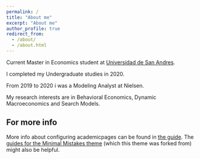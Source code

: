 ```yaml
---
permalink: /
title: "About me"
excerpt: "About me"
author_profile: true
redirect_from: 
  - /about/
  - /about.html
---
```


Current Master in Economics student at [Universidad de San Andres](www.udesa.edu.ar).

I completed my Undergraduate studies in 2020.

From 2019 to 2020 i was a Modeling Analyst at Nielsen.

My research interests are in Behavioral Economics, Dynamic Macroeconomics and Search Models.


For more info
------
More info about configuring academicpages can be found in [the guide](https://academicpages.github.io/markdown/). The [guides for the Minimal Mistakes theme](https://mmistakes.github.io/minimal-mistakes/docs/configuration/) (which this theme was forked from) might also be helpful.
